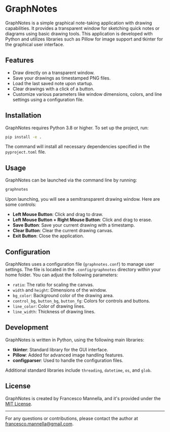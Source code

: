 # GraphNotes

GraphNotes is a simple graphical note-taking application with drawing capabilities. It provides a transparent window for sketching quick notes or diagrams using basic drawing tools. This application is developed with Python and utilizes libraries such as Pillow for image support and tkinter for the graphical user interface.

## Features

- Draw directly on a transparent window.
- Save your drawings as timestamped PNG files.
- Load the last saved note upon startup.
- Clear drawings with a click of a button.
- Customize various parameters like window dimensions, colors, and line settings using a configuration file.

## Installation

GraphNotes requires Python 3.8 or higher.  To set up the project, run:
    
```bash
pip install -e .
```

The command will install all necessary dependencies specified in the `pyproject.toml` file.

## Usage

GraphNotes can be launched via the command line by running:

```bash
graphnotes
```

Upon launching, you will see a semitransparent drawing window. Here are some controls:

- **Left Mouse Button**: Click and drag to draw.
- **Left Mouse Button + Right Mouse Button**: Click and drag to erase.
- **Save Button**: Save your current drawing with a timestamp.
- **Clear Button**: Clear the current drawing canvas.
- **Exit Button**: Close the application.

## Configuration

GraphNotes uses a configuration file (`graphnotes.conf`) to manage user settings. The file is located in the `.config/graphnotes` directory within your home folder. You can adjust the following parameters:

- `ratio`: The ratio for scaling the canvas.
- `width` and `height`: Dimensions of the window.
- `bg_color`: Background color of the drawing area.
- `control_bg`, `button_bg`, `button_fg`: Colors for controls and buttons.
- `line_color`: Color of drawing lines.
- `line_width`: Thickness of drawing lines.

## Development

GraphNotes is written in Python, using the following main libraries:

- **tkinter**: Standard library for the GUI interface.
- **Pillow**: Added for advanced image handling features.
- **configparser**: Used to handle the configuration files.

Additional standard libraries include `threading`, `datetime`, `os`, and `glob`.

## License

GraphNotes is created by Francesco Mannella, and it's provided under the [MIT License](https://opensource.org/licenses/MIT).


---

For any questions or contributions, please contact the author at <francesco.mannella@gmail.com>.
